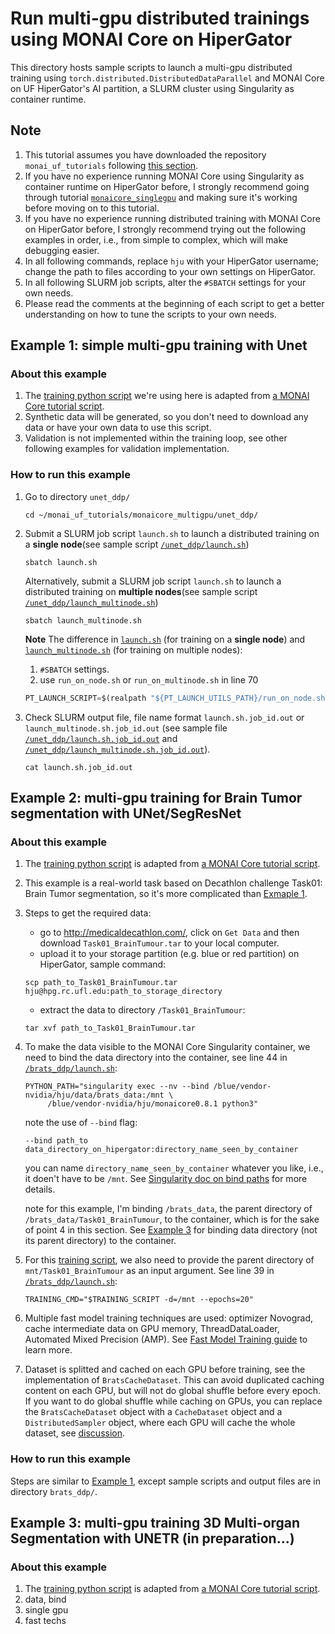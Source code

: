 # **Run multi-gpu distributed trainings using MONAI Core on HiperGator**
This directory hosts sample scripts to launch a multi-gpu distributed training using `torch.distributed.DistributedDataParallel` and MONAI Core on UF HiperGator's AI partition, a SLURM cluster using Singularity as container runtime.

## **Note**
1. This tutorial assumes you have downloaded the repository `monai_uf_tutorials` following [this section](../README.md/#download-this-repository-on-hipergator).
2. If you have no experience running MONAI Core using Singularity as container runtime on HiperGator before, I strongly recommend going through tutorial [`monaicore_singlegpu`](../monaicore_singlegpu/) and making sure it's working before moving on to this tutorial. 
3. If you have no experience running distributed training with MONAI Core on HiperGator before, I strongly recommend trying out the following examples in order, i.e., from simple to complex, which will make debugging easier.
4. In all following commands, replace `hju` with your HiperGator username; change the path to files according to your own settings on HiperGator. 
5. In all following SLURM job scripts, alter the `#SBATCH` settings for your own needs.
6. Please read the comments at the beginning of each script to get a better understanding on how to tune the scripts to your own needs. 

## **Example 1: simple multi-gpu training with Unet**
### **About this example**
1. The [training python script](./unet_ddp/unet_training_ddp.py) we're using here is adapted from [a MONAI Core tutorial script](https://github.com/Project-MONAI/tutorials/blob/master/acceleration/distributed_training/unet_training_ddp.py). 
2. Synthetic data will be generated, so you don't need to download any data or have your own data to use this script.
3. Validation is not implemented within the training loop, see other following examples for validation implementation.

### **How to run this example**
1. Go to directory `unet_ddp/`
    ```
    cd ~/monai_uf_tutorials/monaicore_multigpu/unet_ddp/
    ```

2. Submit a SLURM job script `launch.sh` to launch a distributed training on a **single node**(see sample script [`/unet_ddp/launch.sh`](./unet_ddp/launch.sh))
    ```
    sbatch launch.sh
    ```

    Alternatively, submit a SLURM job script `launch.sh` to launch a distributed training on **multiple nodes**(see sample script [`/unet_ddp/launch_multinode.sh`](./unet_ddp/launch_multinode.sh))
    ```
    sbatch launch_multinode.sh
    ```

    **Note**
    The difference in [`launch.sh`](./unet_ddp/launch.sh) (for training on a **single node**) and [`launch_multinode.sh`](./unet_ddp/launch_multinode.sh) (for training on multiple nodes):
    1. `#SBATCH` settings.
    2. use `run_on_node.sh` or `run_on_multinode.sh` in line 70 
    ```py
    PT_LAUNCH_SCRIPT=$(realpath "${PT_LAUNCH_UTILS_PATH}/run_on_node.sh")
    ```

3. Check SLURM output file, file name format `launch.sh.job_id.out` or `launch_multinode.sh.job_id.out` (see sample file [`/unet_ddp/launch.sh.job_id.out`](./unet_ddp/launch.sh.job_id.out) and [`/unet_ddp/launch_multinode.sh.job_id.out`](./unet_ddp/launch_multinode.sh.job_id.out)).
    ```
    cat launch.sh.job_id.out
    ```

## **Example 2: multi-gpu training for Brain Tumor segmentation with UNet/SegResNet**
### **About this example**
1. The [training python script](./brats_ddp/brats_training_ddp.py) is adapted from [a MONAI Core tutorial script](https://github.com/Project-MONAI/tutorials/blob/main/acceleration/distributed_training/brats_training_ddp.py). 
2. This example is a real-world task based on Decathlon challenge Task01: Brain Tumor segmentation, so it's more complicated than [Exmaple 1](#example-1-simple-multi-gpu-training-with-unet). 
2. Steps to get the required data:
    - go to http://medicaldecathlon.com/, click on `Get Data` and then download `Task01_BrainTumour.tar` to your local computer. 
    - upload it to your storage partition (e.g. blue or red partition) on HiperGator, sample command:
    ```
    scp path_to_Task01_BrainTumour.tar hju@hpg.rc.ufl.edu:path_to_storage_directory 
    ```
    - extract the data to directory `/Task01_BrainTumour`:
    ```
    tar xvf path_to_Task01_BrainTumour.tar
    ```
3. To make the data visible to the MONAI Core Singularity container, we need to bind the data directory into the container, see line 44 in [`/brats_ddp/launch.sh`](./brats_ddp/launch.sh):
    ```
    PYTHON_PATH="singularity exec --nv --bind /blue/vendor-nvidia/hju/data/brats_data:/mnt \
         /blue/vendor-nvidia/hju/monaicore0.8.1 python3" 
    ```
    note the use of `--bind` flag:
    ```
    --bind path_to data_directory_on_hipergator:directory_name_seen_by_container
    ```
    you can name `directory_name_seen_by_container` whatever you like, i.e., it doen't have to be `/mnt`. See [Singularity doc on bind paths](https://docs.sylabs.io/guides/3.7/user-guide/bind_paths_and_mounts.html?highlight=bind%20mount) for more details.

    note for this example, I'm binding `/brats_data`, the parent directory of `/brats_data/Task01_BrainTumour`, to the container, which is for the sake of point 4 in this section. See [Example 3](#example-3-multi-gpu-training-for-brain-tumor-segmentation-with-unetsegresnet) for binding data directory (not its parent directory) to the container.  
4. For this [training script](./brats_ddp/brats_training_ddp.py), we also need to provide the parent directory of `mnt/Task01_BrainTumour` as an input argument. See line 39 in [`/brats_ddp/launch.sh`](./brats_ddp/launch.sh):
    ```
    TRAINING_CMD="$TRAINING_SCRIPT -d=/mnt --epochs=20"
    ```
5. Multiple fast model training techniques are used: optimizer Novograd, cache intermediate data on GPU memory, ThreadDataLoader, Automated Mixed Precision (AMP). See [Fast Model Training guide](https://github.com/Project-MONAI/tutorials/blob/main/acceleration/fast_model_training_guide.md) to learn more.  

6. Dataset is splitted and cached on each GPU before training, see the implementation of `BratsCacheDataset`. This can avoid duplicated caching content on each GPU, but will not do global shuffle before every epoch. If you want to do global shuffle while caching on GPUs, you can replace the `BratsCacheDataset` object with a `CacheDataset` object and a `DistributedSampler` object, where each GPU will cache the whole dataset, see [discussion](https://github.com/Project-MONAI/tutorials/discussions/672).

### **How to run this example**
Steps are similar to [Example 1](#how-to-run-this-example), except sample scripts and output files are in directory `brats_ddp/`.


## **Example 3: multi-gpu training 3D Multi-organ Segmentation with UNETR** (in preparation...)
### **About this example**
1. The [training python script](./unetr_ddp/unetr_btcv_ddp.py) is adapted from [a MONAI Core tutorial script](https://github.com/Project-MONAI/tutorials/blob/main/3d_segmentation/unetr_btcv_segmentation_3d.ipynb).
2. data, bind
3. single gpu
3. fast techs
